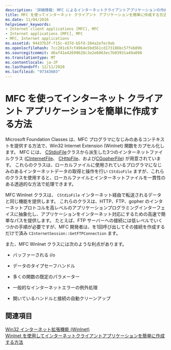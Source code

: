 ```yaml
---
description: '詳細情報: MFC によるインターネットクライアントアプリケーションの作成が容易になります。'
title: MFC を使ってインターネット クライアント アプリケーションを簡単に作成する方法
ms.date: 11/04/2016
helpviewer_keywords:
- Internet client applications [MFC], MFC
- Internet applications [MFC], MFC
- MFC, Internet applications
ms.assetid: 94437b3f-f15c-437d-b5fd-264a2efec9ab
ms.openlocfilehash: 7cc201c67cf4964e5bd561cd173186bc57feb89b
ms.sourcegitcommit: d6af41e42699628c3e2e6063ec7b03931a49a098
ms.translationtype: MT
ms.contentlocale: ja-JP
ms.lasthandoff: 12/11/2020
ms.locfileid: "97343603"
---
```

# <a name="how-mfc-makes-it-easier-to-create-internet-client-applications"></a>MFC を使ってインターネット クライアント アプリケーションを簡単に作成する方法

Microsoft Foundation Classes は、MFC プログラマになじみのあるコンテキストを提供する方法で、Win32 Internet Extension (WinInet) 関数をカプセル化します。 MFC には、 [CStdioFile](reference/cstdiofile-class.md)クラスから派生した3つのインターネットファイルクラス ([CInternetFile](reference/cinternetfile-class.md)、 [CHttpFile](reference/chttpfile-class.md)、および[CGopherFile](reference/cgopherfile-class.md)) が用意されています。 これらのクラスは、ローカルファイルに使用されているプログラマになじみのあるインターネットデータの取得と操作を行い `CStdioFile` ますが、これらのクラスを使用すると、ローカルファイルとインターネットファイルを一貫性のある透過的な方法で処理できます。

MFC WinInet クラスは、 `CStdioFile` インターネット経由で転送されるデータと同じ機能を提供します。 これらのクラスは、HTTP、FTP、gopher のインターネットプロトコルを高レベルのアプリケーションプログラミングインターフェイスに抽象化し、アプリケーションをインターネット対応にするための高速で簡単なパスを提供します。 たとえば、FTP サーバーへの接続には低レベルでいくつかの手順が必要ですが、MFC 開発者は、を1回呼び出してその接続を作成するだけで済み `CInternetSession::GetFTPConnection` ます。

また、MFC WinInet クラスには次のような利点があります。

- バッファーされる i/o

- データのタイプセーフハンドル

- 多くの関数の既定のパラメーター

- 一般的なインターネットエラーの例外処理

- 開いているハンドルと接続の自動クリーンアップ

## <a name="see-also"></a>関連項目

[Win32 インターネット拡張機能 (WinInet)](win32-internet-extensions-wininet.md)<br/>
[WinInet を使用してインターネットクライアントアプリケーションを簡単に作成する方法](how-wininet-makes-it-easier-to-create-internet-client-applications.md)
